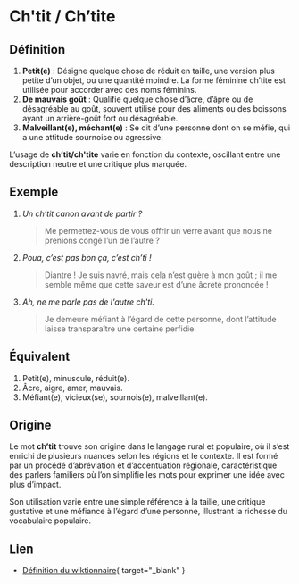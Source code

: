# Ch'tit / Ch’tite

## Définition  

1. **Petit(e)** : Désigne quelque chose de réduit en taille, une version plus petite d’un objet, ou une quantité moindre. La forme féminine ch’tite est utilisée pour accorder avec des noms féminins.
2. **De mauvais goût** : Qualifie quelque chose d’âcre, d’âpre ou de désagréable au goût, souvent utilisé pour des aliments ou des boissons ayant un arrière-goût fort ou désagréable.
3. **Malveillant(e), méchant(e)** : Se dit d’une personne dont on se méfie, qui a une attitude sournoise ou agressive.

L’usage de **ch’tit/ch'tite** varie en fonction du contexte, oscillant entre une description neutre et une critique plus marquée.  

## Exemple  

1. _Un ch’tit canon avant de partir ?_
   > Me permettez-vous de vous offrir un verre avant que nous ne prenions congé l’un de l’autre ?
2. _Poua, c’est pas bon ça, c’est ch’ti !_
   > Diantre ! Je suis navré, mais cela n’est guère à mon goût ; il me semble même que cette saveur est d’une âcreté prononcée !
3. _Ah, ne me parle pas de l'autre ch'ti._
   > Je demeure méfiant à l’égard de cette personne, dont l’attitude laisse transparaître une certaine perfidie.

## Équivalent

1. Petit(e), minuscule, réduit(e).  
2. Âcre, aigre, amer, mauvais.  
3. Méfiant(e), vicieux(se), sournois(e), malveillant(e).  

## Origine

Le mot **ch’tit** trouve son origine dans le langage rural et populaire, où il s’est enrichi de plusieurs nuances selon les régions et le contexte. Il est formé par un procédé d’abréviation et d’accentuation régionale, caractéristique des parlers familiers où l’on simplifie les mots pour exprimer une idée avec plus d’impact.  

Son utilisation varie entre une simple référence à la taille, une critique gustative et une méfiance à l’égard d’une personne, illustrant la richesse du vocabulaire populaire.  

## Lien

* [Définition du wiktionnaire](https://fr.wiktionary.org/wiki/ch%E2%80%99tit){ target="_blank" }
